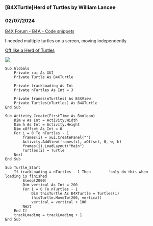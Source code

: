 ### [B4XTurtle]Herd of Turtles by William Lancee
### 02/07/2024
[B4X Forum - B4A - Code snippets](https://www.b4x.com/android/forum/threads/159116/)

I needed multiple turtles on a screen, moving independently.  
  
[Off like a Herd of Turtles](https://idioms.thefreedictionary.com/off+like+a+herd+of+turtles)  
  
  
![](https://www.b4x.com/android/forum/attachments/150504)  
  

```B4X
Sub Globals  
    Private xui As XUI  
    Private Turtle As B4XTurtle  
  
    Private trackLoading As Int  
    Private nTurtles As Int = 3  
  
    Private frames(nTurtles) As B4XView  
    Private Turtles(nTurtles) As B4XTurtle  
End Sub  
  
Sub Activity_Create(FirstTime As Boolean)  
    Dim w As Int = Activity.Width  
    Dim h As Int = Activity.Height  
    Dim xOffset As Int = 0  
    For i = 0 To nTurtles - 1  
        frames(i) = xui.CreatePanel("")  
        Activity.AddView(frames(i), xOffset, 0, w, h)  
        frames(i).LoadLayout("Main")  
        Turtles(i) = Turtle  
    Next  
End Sub  
  
Sub Turtle_Start  
    If trackLoading = nTurtles - 1 Then        'only do this when loading is finished  
        Sleep(2000)  
        Dim vertical As Int = 200  
        For i = 0 To nTurtles - 1  
            Dim thisTurtle As B4XTurtle = Turtles(i)  
            thisTurtle.MoveTo(200, vertical)  
            vertical = vertical + 100  
        Next  
    End If  
    trackLoading = trackLoading + 1  
End Sub
```